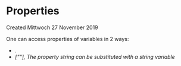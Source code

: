 # Properties
Created Mittwoch 27 November 2019

One can access properties of variables in 2 ways:

* <var>.<property>
* <var>["<property>"], The property string can be substituted with a string variable


